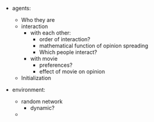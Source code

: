 - agents:
	- Who they are
	- interaction
		- with each other:
			- order of interaction?
			- mathematical function of opinion spreading
			- Which people interact?
		- with movie
			- preferences?
			- effect of movie on opinion
	- Initialization

- environment:
	- random network
		- dynamic?
	- 
